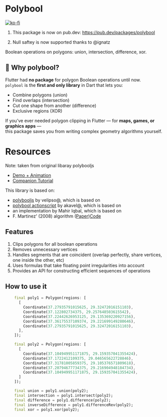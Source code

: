 # Polybool

[![ko-fi](https://ko-fi.com/img/githubbutton_sm.svg)](https://ko-fi.com/mohammedx6)


1. This package is now on pub.dev: https://pub.dev/packages/polybool

2. Null saftey is now supported thanks to @ignatz


Boolean operations on polygons: union, intersection, difference, xor.

## 🦄 Why polybool?

Flutter had **no package** for polygon Boolean operations until now.  
`polybool` is the **first and only library** in Dart that lets you:

- Combine polygons (union)
- Find overlaps (intersection)
- Cut one shape from another (difference)
- Exclusive regions (XOR)

If you’ve ever needed polygon clipping in Flutter — for **maps, games, or graphics apps** —  
this package saves you from writing complex geometry algorithms yourself.

# Resources
 Note: taken from original libaray polybooljs

* [Demo + Animation](https://unpkg.com/polybooljs@1.2.0/dist/demo.html)
* [Companion Tutorial](https://sean.cm/a/polygon-clipping-pt2)

This library is based on:
  * [polybooljs](https://github.com/velipso/polybooljs) by velipso@, which is based on
  * [polybool actionscript](https://github.com/akavel/martinez-src) by akavel@, which is based on
  * an implementation by Mahir Iqbal, which is based on
  * F. Martinez' (2008) algorithm ([Paper](http://www.cs.ucr.edu/~vbz/cs230papers/martinez_boolean.pdf))[Code](https://github.com/akavel/martinez-src)

## Features

1. Clips polygons for all boolean operations
2. Removes unnecessary vertices
3. Handles segments that are coincident (overlap perfectly, share vertices, one inside the other,
   etc)
4. Uses formulas that take floating point irregularities into account
5. Provides an API for constructing efficient sequences of operations

## How to use it

```dart
    final poly1 = Polygon(regions: [
      [
        Coordinate(37.27935791015625, 29.32472016151103),
        Coordinate(37.122802734375, 29.257648503615542),
        Coordinate(37.22442626953125, 29.135369220927156),
        Coordinate(37.36175537109374, 29.221699149280646),
        Coordinate(37.27935791015625, 29.32472016151103),
      ],
    ]);

    final poly2 = Polygon(regions: [
      [
        Coordinate(37.104949951171875, 29.159357041355424),
        Coordinate(37.1722412109375, 29.046565622728846),
        Coordinate(37.31781005859375, 29.105376571809618),
        Coordinate(37.20794677734375, 29.216904948184734),
        Coordinate(37.104949951171875, 29.159357041355424),
      ]
    ]);

    final union = poly1.union(poly2);
    final intersection = poly1.intersect(poly2);
    final difference = poly1.difference(poly2);
    final inverseDifference = poly1.differenceRev(poly2);
    final xor = poly1.xor(poly2);
